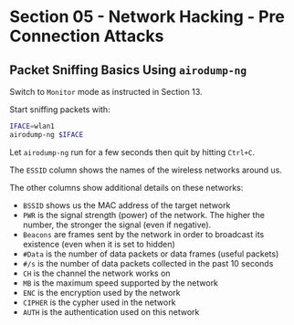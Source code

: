 # Section 05 - Network Hacking - Pre Connection Attacks

## Packet Sniffing Basics Using `airodump-ng`

Switch to `Monitor` mode as instructed in Section 13.

Start sniffing packets with:
```bash
IFACE=wlan1
airodump-ng $IFACE
```

Let `airodump-ng` run for a few seconds then quit by hitting `Ctrl+C`.

The `ESSID` column shows the names of the wireless networks around us.

The other columns show additional details on these networks:
- `BSSID` shows us the MAC address of the target network
- `PWR` is the signal strength (power) of the network. The higher the number, the stronger the signal (even if negative).
- `Beacons` are frames sent by the network in order to broadcast its existence (even when it is set to hidden)
- `#Data` is the number of data packets or data frames (useful packets)
- `#/s` is the number of data packets collected in the past 10 seconds
- `CH` is the channel the network works on
- `MB` is the maximum speed supported by the network
- `ENC` is the encryption used by the network
- `CIPHER` is the cypher used in the network
- `AUTH` is the authentication used on this network
